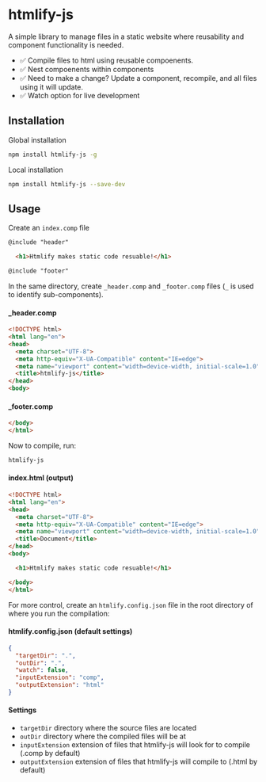 # htmlify-js

A simple library to manage files in a static website where reusability and component functionality is needed.

* ✅ Compile files to html using reusable compoenents.
* ✅ Nest compoenents within components
* ✅ Need to make a change? Update a component, recompile, and all files using it will update.
* ✅ Watch option for live development

## Installation
Global installation
```bash
npm install htmlify-js -g
```

Local installation
```bash
npm install htmlify-js --save-dev
```

## Usage

Create an `index.comp` file
```html
@include "header"

  <h1>Htmlify makes static code resuable!</h1>

@include "footer"
```

In the same directory, create `_header.comp` and  `_footer.comp` files (`_` is used to identify sub-components).

#### _header.comp
```html
<!DOCTYPE html>
<html lang="en">
<head>
  <meta charset="UTF-8">
  <meta http-equiv="X-UA-Compatible" content="IE=edge">
  <meta name="viewport" content="width=device-width, initial-scale=1.0">
  <title>htmlify-js</title>
</head>
<body>
```

#### _footer.comp
```html
</body>
</html>
```

Now to compile, run:
```bash
htmlify-js
```

#### index.html (output)
```html
<!DOCTYPE html>
<html lang="en">
<head>
  <meta charset="UTF-8">
  <meta http-equiv="X-UA-Compatible" content="IE=edge">
  <meta name="viewport" content="width=device-width, initial-scale=1.0">
  <title>Document</title>
</head>
<body>

  <h1>Htmlify makes static code resuable!</h1>

</body>
</html>
```

For more control, create an `htmlify.config.json` file in the root directory of where you run the compilation:
#### htmlify.config.json (default settings)
```json
{
  "targetDir": ".",
  "outDir": ".",
  "watch": false,
  "inputExtension": "comp",
  "outputExtension": "html"
}
```

#### Settings
- `targetDir` directory where the source files are located
- `outDir` directory where the compiled files will be at
- `inputExtension` extension of files that htmlify-js will look for to compile (.comp by default)
- `outputExtension` extension of files that htmlify-js will compile to (.html by default)